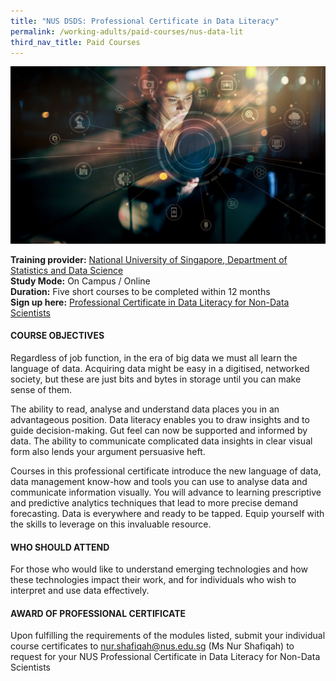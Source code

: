 ```yaml
---
title: "NUS DSDS: Professional Certificate in Data Literacy"
permalink: /working-adults/paid-courses/nus-data-lit
third_nav_title: Paid Courses
---
```

![Alt text for image on Isomer site](/images/nus-data-lit.png)

**Training provider:** [National University of Singapore, Department of Statistics and Data Science](https://www.stat.nus.edu.sg/)   
**Study Mode:** On Campus / Online  
**Duration:** Five short courses to be completed within 12 months  
**Sign up here:** [Professional Certificate in Data Literacy for Non-Data Scientists](https://scale.nus.edu.sg/programmes/executive-courses/certificates-at-nus/professional-certificates/professional-certificate-in-data-literacy-for-non-data-scientists) 

#### COURSE OBJECTIVES
Regardless of job function, in the era of big data we must all learn the language of data. Acquiring data might be easy in a digitised, networked society, but these are just bits and bytes in storage until you can make sense of them.

The ability to read, analyse and understand data places you in an advantageous position. Data literacy enables you to draw insights and to guide decision-making. Gut feel can now be supported and informed by data. The ability to communicate complicated data insights in clear visual form also lends your argument persuasive heft.

Courses in this professional certificate introduce the new language of data, data management know-how and tools you can use to analyse data and communicate information visually. You will advance to learning prescriptive and predictive analytics techniques that lead to more precise demand forecasting. Data is everywhere and ready to be tapped. Equip yourself with the skills to leverage on this invaluable resource.

#### WHO SHOULD ATTEND
For those who would like to understand emerging technologies and how these technologies impact their work, and for individuals who wish to interpret and use data effectively.

#### AWARD OF PROFESSIONAL CERTIFICATE
Upon fulfilling the requirements of the modules listed, submit your individual course certificates to [nur.shafiqah@nus.edu.sg](mailto:nur.shafiqah@nus.edu.sg) (Ms Nur Shafiqah) to request for your NUS Professional Certificate in Data Literacy for Non-Data Scientists